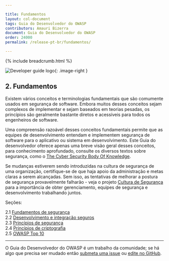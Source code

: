 ```yaml
---

title: Fundamentos
layout: col-document
tags: Guia do Desenvolvedor do OWASP
contributors: Amauri Bizerra
document: Guia do Desenvolvedor do OWASP
order: 24000
permalink: /release-pt-br/fundamentos/

---
```


{% include breadcrumb.html %}

<style type="text/css">
.image-right {
  height: 180px;
  display: block;
  margin-left: auto;
  margin-right: auto;
  float: right;
}
</style>

![Developer guide logo](../../assets/images/dg_logo.png "OWASP Developer Guide"){: .image-right }

## 2. Fundamentos

Existem vários conceitos e terminologias fundamentais que são comumente usados ​​em segurança de software.
Embora muitos desses conceitos sejam complexos de implementar e sejam baseados em teorias pesadas,
os princípios são geralmente bastante diretos e acessíveis para todos os engenheiros de software.

Uma compreensão razoável desses conceitos fundamentais permite que as equipes de desenvolvimento entendam e implementem
segurança de software para o aplicativo ou sistema em desenvolvimento.
Este Guia do desenvolvedor oferece apenas uma breve visão geral desses conceitos,
para conhecimento aprofundado, consulte os diversos textos sobre segurança,
como o [The Cyber ​​Security Body Of Knowledge][cbok].

Se mudanças estiverem sendo introduzidas na cultura de segurança de uma organização,
certifique-se de que haja apoio da administração e metas claras a serem alcançadas.
Sem isso, as tentativas de melhorar a postura de segurança provavelmente falharão - veja o
projeto [Cultura de Segurança][culturegoal] para a importância de obter gerenciamento,
equipes de segurança e desenvolvimento trabalhando juntos.

Seções:

2.1 [Fundamentos de segurança](01-security-fundamentals.md)  
2.2 [Desenvolvimento e integração seguros](02-secure-development.md)  
2.3 [Princípios de segurança](03-security-principles.md)  
2.4 [Princípios de criptografia](04-crypto-principles.md)  
2.5 [OWASP Top 10](05-top-ten.md)  

----

O Guia do Desenvolvedor do OWASP é um trabalho da comunidade; se há algo que precisa ser mudado
então [submeta uma issue][issue0400] ou [edite no GitHub][edit0400].

[cbok]: https://www.cybok.org/
[culturegoal]: https://owasp.org/www-project-security-culture/stable/3-Goal_Setting_and_Security_Team_Collaboration/
[edit0400]: https://github.com/OWASP/www-project-developer-guide/blob/main/draft/04-foundations/toc.md
[issue0400]: https://github.com/OWASP/www-project-developer-guide/issues/new?labels=enhancement&template=request.md&title=Update:%2004-foundations/00-toc
